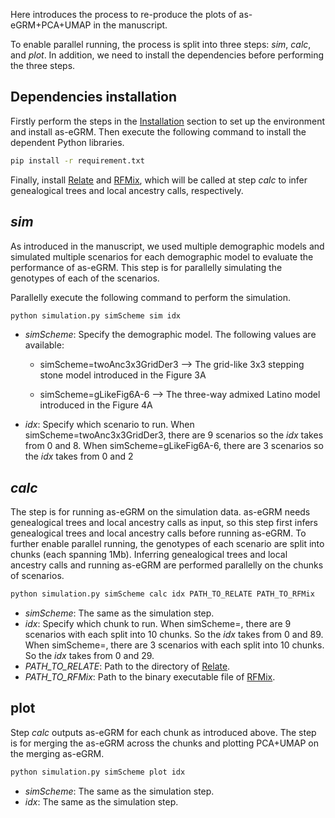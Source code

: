 Here introduces the process to re-produce the plots of as-eGRM+PCA+UMAP in the manuscript.

To enable parallel running, the process is split into three steps: *sim*, *calc*, and *plot*. In addition, we need to install the dependencies before performing the three steps.

## Dependencies installation
Firstly perform the steps in the [Installation](https://github.com/jitang-github/asegrm?tab=readme-ov-file#installation) section to set up the environment and install as-eGRM. Then execute the following command to install the dependent Python libraries.
```bash
pip install -r requirement.txt
```

Finally, install [Relate](https://myersgroup.github.io/relate/index.html) and [RFMix](https://github.com/slowkoni/rfmix), which will be called at step *calc* to infer genealogical trees and local ancestry calls, respectively.

## *sim*
As introduced in the manuscript, we used multiple demographic models and simulated multiple scenarios for each demographic model to evaluate the performance of as-eGRM. This step is for parallelly simulating the genotypes of each of the scenarios. 

Parallelly execute the following command to perform the simulation.
```bash
python simulation.py simScheme sim idx
```
- *simScheme*: Specify the demographic model. The following values are available:
  
  + simScheme=twoAnc3x3GridDer3 --> The grid-like 3x3 stepping stone model introduced in the Figure 3A

  + simScheme=gLikeFig6A-6 --> The three-way admixed Latino model introduced in the Figure 4A

- *idx*: Specify which scenario to run. When simScheme=twoAnc3x3GridDer3, there are 9 scenarios so the *idx* takes from 0 and 8. When simScheme=gLikeFig6A-6, there are 3 scenarios so the *idx* takes from 0 and 2


## *calc*
The step is for running as-eGRM on the simulation data. as-eGRM needs genealogical trees and local ancestry calls as input, so this step first infers genealogical trees and local ancestry calls before running as-eGRM. To further enable parallel running, the genotypes of each scenario are split into chunks (each spanning 1Mb). Inferring genealogical trees and local ancestry calls and running as-eGRM are performed parallelly on the chunks of scenarios.

```bash
python simulation.py simScheme calc idx PATH_TO_RELATE PATH_TO_RFMix
```

- *simScheme*: The same as the simulation step.
- *idx*: Specify which chunk to run. When simScheme=, there are 9 scenarios with each split into 10 chunks. So the *idx* takes from 0 and 89. When simScheme=, there are 3 scenarios with each split into 10 chunks. So the *idx* takes from 0 and 29.
- *PATH_TO_RELATE*: Path to the directory of [Relate](https://myersgroup.github.io/relate/index.html).
- *PATH_TO_RFMix*: Path to the binary executable file of [RFMix](https://github.com/slowkoni/rfmix).

## plot
Step *calc* outputs as-eGRM for each chunk as introduced above. The step is for merging the as-eGRM across the chunks and plotting PCA+UMAP on the merging as-eGRM.

```bash
python simulation.py simScheme plot idx
```

- *simScheme*: The same as the simulation step.
- *idx*: The same as the simulation step.
